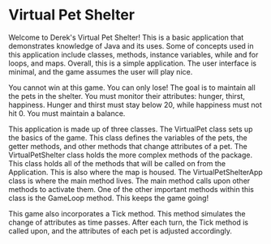 # Virtual Pet Shelter

Welcome to Derek's Virtual Pet Shelter! This is a basic application that demonstrates knowledge of Java and its uses.
Some of concepts used in this application include classes, methods, instance variables, while and for loops, and maps.
Overall, this is a simple application. The user interface is minimal, and the game assumes the user will play nice.

You cannot win at this game. You can only lose! The goal is to maintain all the pets in the shelter. 
You must monitor their attributes: hunger, thirst, happiness.
Hunger and thirst must stay below 20, while happiness must not hit 0. You must maintain a balance.

This application is made up of three classes. 
The VirtualPet class sets up the basics of the game. This class defines the variables of the pets, the getter methods, 
and other methods that change attributes of a pet.
The VirtualPetShelter class holds the more complex methods of the package. This class holds all of the methods
that will be called on from the Application. This is also where the map is housed. 
The VirtualPetShelterApp class is where the main method lives. The main method calls upon other methods to activate them.
One of the other important methods within this class is the GameLoop method. This keeps the game going!

This game also incorporates a Tick method. This method simulates the change of attributes as time passes. 
After each turn, the Tick method is called upon, and the attributes of each pet is adjusted accordingly.
